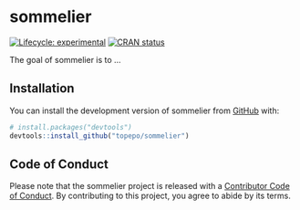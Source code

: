 
<!-- README.md is generated from README.Rmd. Please edit that file -->

# sommelier

<!-- badges: start -->

[![Lifecycle:
experimental](https://img.shields.io/badge/lifecycle-experimental-orange.svg)](https://lifecycle.r-lib.org/articles/stages.html#experimental)
[![CRAN
status](https://www.r-pkg.org/badges/version/sommelier)](https://CRAN.R-project.org/package=sommelier)
<!-- badges: end -->

The goal of sommelier is to …

## Installation

You can install the development version of sommelier from
[GitHub](https://github.com/) with:

``` r
# install.packages("devtools")
devtools::install_github("topepo/sommelier")
```

## Code of Conduct

Please note that the sommelier project is released with a [Contributor
Code of
Conduct](https://contributor-covenant.org/version/2/1/CODE_OF_CONDUCT.html).
By contributing to this project, you agree to abide by its terms.

